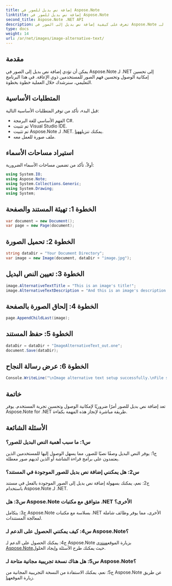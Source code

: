 ```yaml
---
title: إضافة نص بديل للصور في Aspose.Note
linktitle: إضافة نص بديل للصور في Aspose.Note
second_title: Aspose.Note .NET API
description: تعرف على كيفية إضافة نص بديل إلى الصور في Aspose.Note لـ .NET بسهولة. يمكنك تحسين إمكانية الوصول وتحسين تجربة المستخدم من خلال هذا الدليل المفصّل خطوة بخطوة.
type: docs
weight: 14
url: /ar/net/images/image-alternative-text/
---
```

## مقدمة

يمكن أن تؤدي إضافة نص بديل إلى الصور في Aspose.Note لـ .NET إلى تحسين إمكانية الوصول وتحسين فهم الصور للمستخدمين ذوي الإعاقة. في هذا البرنامج التعليمي، سنرشدك خلال العملية خطوة بخطوة.

## المتطلبات الأساسية

قبل البدء، تأكد من توفر المتطلبات الأساسية التالية:

- الفهم الأساسي للغة البرمجة C#.
- تم تثبيت Visual Studio IDE.
-  تم تثبيت Aspose.Note لـ .NET. يمكنك تنزيله[هنا](https://releases.aspose.com/note/net/).
- ملف صورة للعمل معه.

## استيراد مساحات الأسماء

أولاً، تأكد من تضمين مساحات الأسماء الضرورية:

```csharp
using System.IO;
using Aspose.Note;
using System.Collections.Generic;
using System.Drawing;
using System;
```

## الخطوة 1: تهيئة المستند والصفحة

```csharp
var document = new Document();
var page = new Page(document);
```

## الخطوة 2: تحميل الصورة

```csharp
string dataDir = "Your Document Directory";
var image = new Image(document, dataDir + "image.jpg");
```

## الخطوة 3: تعيين النص البديل

```csharp
image.AlternativeTextTitle = "This is an image's title!";
image.AlternativeTextDescription = "And this is an image's description!";
```

## الخطوة 4: إلحاق الصورة بالصفحة

```csharp
page.AppendChildLast(image);
```

## الخطوة 5: حفظ المستند

```csharp
dataDir = dataDir + "ImageAlternativeText_out.one";
document.Save(dataDir);
```

## الخطوة 6: عرض رسالة النجاح

```csharp
Console.WriteLine("\nImage alternative text setup successfully.\nFile saved at " + dataDir); 
```

## خاتمة

تعد إضافة نص بديل للصور أمرًا ضروريًا لإمكانية الوصول وتحسين تجربة المستخدم. يوفر Aspose.Note for .NET طريقة مباشرة لإنجاز هذه المهمة بكفاءة.

## الأسئلة الشائعة

### س1: ما سبب أهمية النص البديل للصور؟

ج1: يوفر النص البديل وصفًا نصيًا للصور، مما يسهل الوصول إليها للمستخدمين الذين يعتمدون على برامج قراءة الشاشة أو الذين لديهم صور معطلة.

### س2: هل يمكنني إضافة نص بديل للصور الموجودة في المستند؟

ج2: نعم، يمكنك بسهولة إضافة نص بديل إلى الصور الموجودة بالفعل في مستند باستخدام Aspose.Note لـ .NET.

### س3: هل Aspose.Note متوافق مع مكتبات .NET الأخرى؟

ج3: يتكامل Aspose.Note بسلاسة مع مكتبات .NET الأخرى، مما يوفر وظائف شاملة لمعالجة المستندات.

### س4: كيف يمكنني الحصول على الدعم لـ Aspose.Note؟

ج4: يمكنك الحصول على الدعم لـ Aspose.Note بزيارة الموقع[منتدى Aspose.Note](https://forum.aspose.com/c/note/28)حيث يمكنك طرح الأسئلة وإيجاد الحلول.

### س5: هل هناك نسخة تجريبية مجانية متاحة لـ Aspose.Note؟

 ج5: نعم، يمكنك الاستفادة من النسخة التجريبية المجانية من Aspose.Note عن طريق زيارة الموقع[هنا](https://releases.aspose.com/).